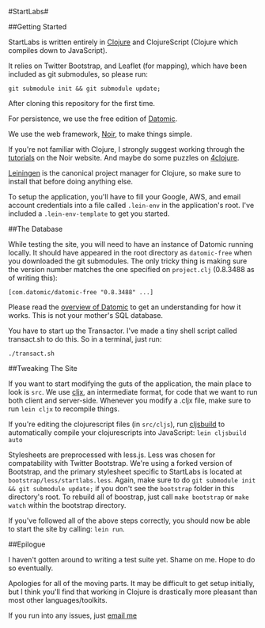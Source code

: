 #StartLabs#

##Getting Started

StartLabs is written entirely in [Clojure](http://www.clojure.org) and ClojureScript (Clojure which compiles down to JavaScript).

It relies on Twitter Bootstrap, and Leaflet (for mapping), which have been included as
git submodules, so please run:

`git submodule init && git submodule update;`

After cloning this repository for the first time.

For persistence, we use the free edition of [Datomic](http://www.datomic.com).

We use the web framework, [Noir](http://webnoir.org/), to make things simple.

If you're not familiar with Clojure, I strongly suggest working through the 
[tutorials](http://webnoir.org/tutorials) on the Noir website.
And maybe do some puzzles on [4clojure](http://www.4clojure.com/).

[Leiningen](https://github.com/technomancy/leiningen) is the canonical project 
manager for Clojure, so make sure to install that before doing anything else.

To setup the application, you'll have to fill your Google, AWS, and email account 
credentials into a file called `.lein-env` in the application's root. I've included
a `.lein-env-template` to get you started.

##The Database

While testing the site, you will need to have an instance of Datomic running locally.
It should have appeared in the root directory as `datomic-free` when you downloaded
the git submodules. The only tricky thing is making sure the version number matches
the one specified on `project.clj` (0.8.3488 as of writing this):
```
[com.datomic/datomic-free "0.8.3488" ...]
```

Please read the [overview of Datomic](http://www.datomic.com/overview.html) 
to get an understanding for how it works. This is not your mother's SQL database.

You have to start up the Transactor. I've made a tiny shell script called transact.sh to do this.
So in a terminal, just run:
```
./transact.sh
```

##Tweaking The Site

If you want to start modifying the guts of the application, the main place to look is `src`.
We use [cljx](https://github.com/lynaghk/cljx), 
an intermediate format, for code that we want to run both client and server-side.
Whenever you modify a .cljx file, make sure to run `lein cljx` to recompile things.

If you're editing the clojurescript files (in `src/cljs`), run 
[cljsbuild](https://github.com/emezeske/lein-cljsbuild) to automatically
compile your clojurescripts into JavaScript: `lein cljsbuild auto`

Stylesheets are preprocessed with less.js. Less was chosen for compatability with Twitter Bootstrap.
We're using a forked version of Bootstrap, and the primary stylesheet specific to StartLabs
is located at `bootstrap/less/startlabs.less`. Again, make sure to do `git submodule init && git submodule update;` if you don't see the `bootstrap` folder in this directory's root.
To rebuild all of boostrap, just call `make bootstrap` or `make watch` within the bootstrap directory.

If you've followed all of the above steps correctly, you should now be able
to start the site by calling: `lein run`.

##Epilogue

I haven't gotten around to writing a test suite yet. 
Shame on me. Hope to do so eventually.

Apologies for all of the moving parts. It may be difficult to get setup initially,
but I think you'll find that working in Clojure is drastically more pleasant than
most other languages/toolkits.

If you run into any issues, just [email me](mailto:ethanis@mit.edu)
